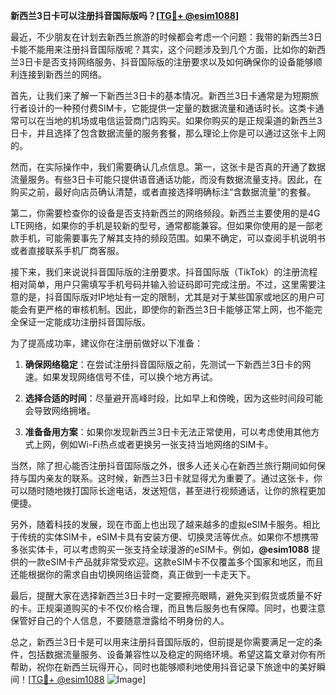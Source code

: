 **新西兰3日卡可以注册抖音国际版吗？[[TG💪+ @esim1088](https://t.me/s/esim1088)]**

最近，不少朋友在计划去新西兰旅游的时候都会考虑一个问题：我带的新西兰3日卡能不能用来注册抖音国际版呢？其实，这个问题涉及到几个方面，比如你的新西兰3日卡是否支持网络服务、抖音国际版的注册要求以及如何确保你的设备能够顺利连接到新西兰的网络。

首先，让我们来了解一下新西兰3日卡的基本情况。新西兰3日卡通常是为短期旅行者设计的一种预付费SIM卡，它能提供一定量的数据流量和通话时长。这类卡通常可以在当地的机场或电信运营商门店购买。如果你购买的是正规渠道的新西兰3日卡，并且选择了包含数据流量的服务套餐，那么理论上你是可以通过这张卡上网的。

然而，在实际操作中，我们需要确认几点信息。第一，这张卡是否真的开通了数据流量服务。有些3日卡可能只提供语音通话功能，而没有数据流量支持。因此，在购买之前，最好向店员确认清楚，或者直接选择明确标注“含数据流量”的套餐。

第二，你需要检查你的设备是否支持新西兰的网络频段。新西兰主要使用的是4G LTE网络，如果你的手机是较新的型号，通常都能兼容。但如果你使用的是一部老款手机，可能需要事先了解其支持的频段范围。如果不确定，可以查阅手机说明书或者直接联系手机厂商客服。

接下来，我们来说说抖音国际版的注册要求。抖音国际版（TikTok）的注册流程相对简单，用户只需填写手机号码并输入验证码即可完成注册。不过，这里需要注意的是，抖音国际版对IP地址有一定的限制，尤其是对于某些国家或地区的用户可能会有更严格的审核机制。因此，即使你的新西兰3日卡能够正常上网，也不能完全保证一定能成功注册抖音国际版。

为了提高成功率，建议你在注册前做好以下准备：

1. **确保网络稳定**：在尝试注册抖音国际版之前，先测试一下新西兰3日卡的网速。如果发现网络信号不佳，可以换个地方再试。
   
2. **选择合适的时间**：尽量避开高峰时段，比如早上和傍晚，因为这些时间段可能会导致网络拥堵。

3. **准备备用方案**：如果你发现新西兰3日卡无法正常使用，可以考虑使用其他方式上网，例如Wi-Fi热点或者更换另一张支持当地网络的SIM卡。

当然，除了担心能否注册抖音国际版之外，很多人还关心在新西兰旅行期间如何保持与国内亲友的联系。这时候，新西兰3日卡就显得尤为重要了。通过这张卡，你可以随时随地拨打国际长途电话，发送短信，甚至进行视频通话，让你的旅程更加便捷。

另外，随着科技的发展，现在市面上也出现了越来越多的虚拟eSIM卡服务。相比于传统的实体SIM卡，eSIM卡具有安装方便、切换灵活等优点。如果你不想携带多张实体卡，可以考虑购买一张支持全球漫游的eSIM卡。例如，**@esim1088** 提供的一款eSIM卡产品就非常受欢迎。这款eSIM卡不仅覆盖多个国家和地区，而且还能根据你的需求自由切换网络运营商，真正做到一卡走天下。

最后，提醒大家在选择新西兰3日卡时一定要擦亮眼睛，避免买到假货或质量不好的卡。正规渠道购买的卡不仅价格合理，而且售后服务也有保障。同时，也要注意保管好自己的个人信息，不要随意泄露给不明身份的人。

总之，新西兰3日卡是可以用来注册抖音国际版的，但前提是你需要满足一定的条件，包括数据流量服务、设备兼容性以及稳定的网络环境。希望这篇文章对你有所帮助，祝你在新西兰玩得开心，同时也能够顺利地使用抖音记录下旅途中的美好瞬间！[[TG💪+ @esim1088](https://t.me/s/esim1088) ![Image](https://i.postimg.cc/4NQfJmqS/Snipaste-2025-05-13-00-14-12.png)]